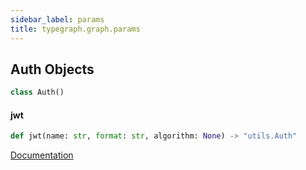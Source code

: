 ```yaml
---
sidebar_label: params
title: typegraph.graph.params
---
```


## Auth Objects

```python
class Auth()
```

#### jwt

```python
def jwt(name: str, format: str, algorithm: None) -> "utils.Auth"
```

[Documentation](http://localhost:3000/docs/guides/authentication#jwt-authentication)

